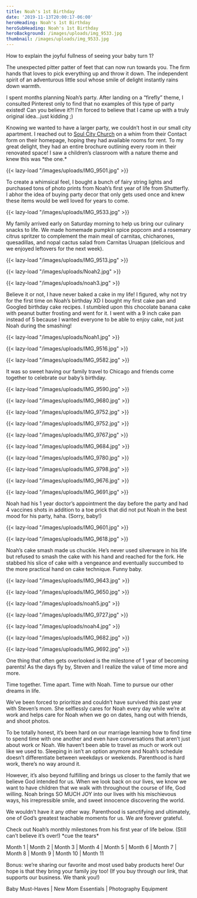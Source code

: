 ```yaml
---
title: Noah's 1st Birthday
date: '2019-11-13T20:00:17-06:00'
heroHeading: Noah's 1st Birthday
heroSubHeading: Noah's 1st Birthday
heroBackground: /images/uploads/img_9533.jpg
thumbnail: /images/uploads/img_9533.jpg
---
```

How to explain the joyful fullness of seeing your baby turn 1? 

The unexpected pitter patter of feet that can now run towards you. The firm hands that loves to pick everything up and throw it down. The independent spirit of an adventurous little soul whose smile of delight instantly rains down warmth. 

I spent months planning Noah’s party. After landing on a “firefly” theme, I consulted Pinterest only to find that no examples of this type of party existed! Can you believe it?! I’m forced to believe that I came up with a truly original idea...just kidding ;) 

Knowing we wanted to have a larger party, we couldn’t host in our small city apartment. I reached out to [Soul City Church](https://soulcitychurch.com/) on a whim from their Contact form on their homepage, hoping they had available rooms for rent. To my great delight, they had an entire brochure outlining every room in their renovated space! I saw a children’s classroom with a nature theme and knew this was \*the one.\*

{{< lazy-load "/images/uploads/IMG_9501.jpg" >}}

To create a whimsical feel, I bought a bunch of fairy string lights and purchased tons of photo prints from Noah’s first year of life from Shutterfly. I abhor the idea of buying party decor that only gets used once and knew these items would be well loved for years to come. 

{{< lazy-load "/images/uploads/IMG_9533.jpg" >}}

My family arrived early on Saturday morning to help us bring our culinary snacks to life. We made homemade pumpkin spice popcorn and a rosemary citrus spritzer to complement the main meal of carnitas, chicharones, quesadillas, and nopal cactus salad from Carnitas Uruapan (delicious and we enjoyed leftovers for the next week). 

{{< lazy-load "/images/uploads/IMG_9513.jpg" >}}

{{< lazy-load "/images/uploads/Noah2.jpg" >}}

{{< lazy-load "/images/uploads/noah3.jpg" >}}

Believe it or not, I have never baked a cake in my life! I figured, why not try for the first time on Noah’s birthday XD I bought my first cake pan and Googled birthday cake recipes. I stumbled upon this chocolate banana cake with peanut butter frosting and went for it. I went with a 9 inch cake pan instead of 5 because I wanted everyone to be able to enjoy cake, not just Noah during the smashing! 

{{< lazy-load "/images/uploads/Noah1.jpg" >}}

{{< lazy-load "/images/uploads/IMG_9516.jpg" >}}

{{< lazy-load "/images/uploads/IMG_9582.jpg" >}}

It was so sweet having our family travel to Chicago and friends come together to celebrate our baby’s birthday.

{{< lazy-load "/images/uploads/IMG_9590.jpg" >}}

{{< lazy-load "/images/uploads/IMG_9680.jpg" >}}

{{< lazy-load "/images/uploads/IMG_9752.jpg" >}}

{{< lazy-load "/images/uploads/IMG_9752.jpg" >}}

{{< lazy-load "/images/uploads/IMG_9767.jpg" >}}

{{< lazy-load "/images/uploads/IMG_9684.jpg" >}}

{{< lazy-load "/images/uploads/IMG_9780.jpg" >}}

{{< lazy-load "/images/uploads/IMG_9798.jpg" >}}

{{< lazy-load "/images/uploads/IMG_9676.jpg" >}}

{{< lazy-load "/images/uploads/IMG_9691.jpg" >}}

Noah had his 1 year doctor’s appointment the day before the party and had 4 vaccines shots in addition to a toe prick that did not put Noah in the best mood for his party, haha. (Sorry, baby!) 

{{< lazy-load "/images/uploads/IMG_9601.jpg" >}}

{{< lazy-load "/images/uploads/IMG_9618.jpg" >}}

Noah’s cake smash made us chuckle. He’s never used silverware in his life but refused to smash the cake with his hand and reached for the fork. He stabbed his slice of cake with a vengeance and eventually succumbed to the more practical hand on cake technique. Funny baby. 

{{< lazy-load "/images/uploads/IMG_9643.jpg" >}}

{{< lazy-load "/images/uploads/IMG_9650.jpg" >}}

{{< lazy-load "/images/uploads/noah5.jpg" >}}

{{< lazy-load "/images/uploads/IMG_9727.jpg" >}}

{{< lazy-load "/images/uploads/noah4.jpg" >}}

{{< lazy-load "/images/uploads/IMG_9682.jpg" >}}

{{< lazy-load "/images/uploads/IMG_9692.jpg" >}}

One thing that often gets overlooked is the milestone of 1 year of becoming parents! As the days fly by, Steven and I realize the value of time more and more. 

Time together. Time apart. Time with Noah. Time to pursue our other dreams in life. 

We’ve been forced to prioritize and couldn’t have survived this past year with Steven’s mom. She selflessly cares for Noah every day while we’re at work and helps care for Noah when we go on dates, hang out with friends, and shoot photos. 

To be totally honest, it’s been hard on our marriage learning how to find time to spend time with one another and even have conversations that aren’t just about work or Noah. We haven’t been able to travel as much or work out like we used to. Sleeping in isn’t an option anymore and Noah’s schedule doesn’t differentiate between weekdays or weekends. Parenthood is hard work, there’s no way around it. 

However, it’s also beyond fulfilling and brings us closer to the family that we believe God intended for us. When we look back on our lives, we know we want to have children that we walk with throughout the course of life, God willing. Noah brings SO MUCH JOY into our lives with his mischievous ways, his irrepressible smile, and sweet innocence discovering the world. 

We wouldn’t have it any other way. Parenthood is sanctifying and ultimately, one of God’s greatest teachable moments for us. We are forever grateful. 

Check out Noah’s monthly milestones from his first year of life below. (Still can’t believe it’s over!) \*cue the tears\* 

Month 1 | Month 2 | Month 3 | Month 4 | Month 5 | Month 6 | Month 7 | Month 8 | Month 9 | Month 10 | Month 11

Bonus: we’re sharing our favorite and most used baby products here! Our hope is that they bring your family joy too! (If you buy through our link, that supports our business. We thank you!)

Baby Must-Haves | New Mom Essentials | Photography Equipment

